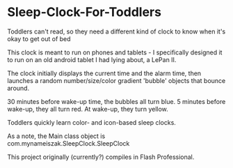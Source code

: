 Sleep-Clock-For-Toddlers
========================

Toddlers can't read, so they need a different kind of clock to know when it's okay to get out of bed

This clock is meant to run on phones and tablets - I specifically designed it to run on an old android tablet I had lying about, a LePan II.

The clock initially displays the current time and the alarm time, then launches a random number/size/color gradient 'bubble' objects that bounce around.

30 minutes before wake-up time, the bubbles all turn blue. 5 minutes before wake-up, they all turn red. At wake-up, they turn yellow.

Toddlers quickly learn color- and icon-based sleep clocks.

As a note, the Main class object is com.mynameiszak.SleepClock.SleepClock

This project originally (currently?) compiles in Flash Professional.
